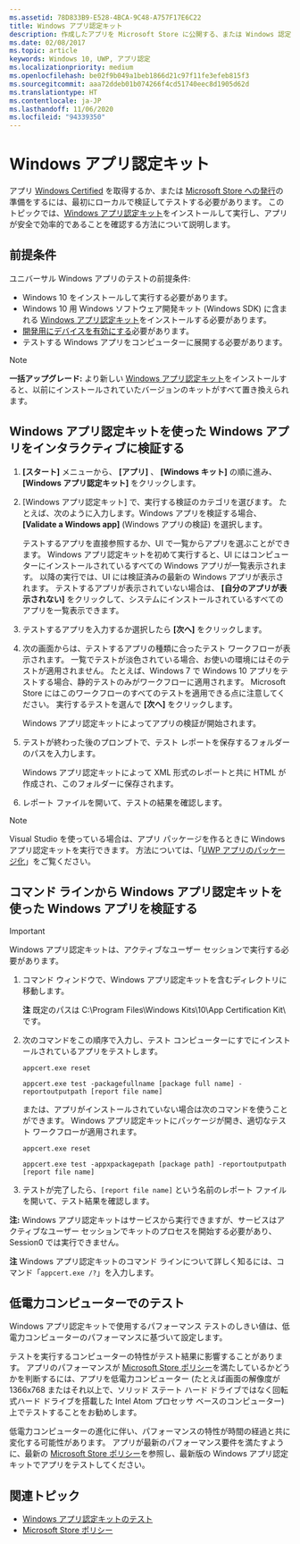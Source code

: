 ```yaml
---
ms.assetid: 78D833B9-E528-4BCA-9C48-A757F17E6C22
title: Windows アプリ認定キット
description: 作成したアプリを Microsoft Store に公開する、または Windows 認定を受ける最善の方法は、認定のためにアプリを提出する前に、ローカルでアプリの検証とテストを行うことです。 このトピックでは、Windows アプリ認定キットのインストール方法と実行方法について説明します。
ms.date: 02/08/2017
ms.topic: article
keywords: Windows 10, UWP, アプリ認定
ms.localizationpriority: medium
ms.openlocfilehash: be02f9b049a1beb1866d21c97f11fe3efeb815f3
ms.sourcegitcommit: aaa72ddeb01b074266f4cd51740eec8d1905d62d
ms.translationtype: HT
ms.contentlocale: ja-JP
ms.lasthandoff: 11/06/2020
ms.locfileid: "94339350"
---
```

# <a name="windows-app-certification-kit"></a>Windows アプリ認定キット

アプリ [Windows Certified](/windows/win32/win_cert/windows-certification-portal) を取得するか、または [Microsoft Store への発行](../publish/app-submissions.md)の準備をするには、最初にローカルで検証してテストする必要があります。 このトピックでは、[Windows アプリ認定キット](https://developer.microsoft.com/windows/develop/app-certification-kit)をインストールして実行し、アプリが安全で効率的であることを確認する方法について説明します。

## <a name="prerequisites"></a>前提条件

ユニバーサル Windows アプリのテストの前提条件:

- Windows 10 をインストールして実行する必要があります。
- Windows 10 用 Windows ソフトウェア開発キット (Windows SDK) に含まれる [Windows アプリ認定キット](https://developer.microsoft.com/windows/downloads/app-certification-kit/)をインストールする必要があります。
- [開発用にデバイスを有効にする](/windows/apps/get-started/enable-your-device-for-development)必要があります。
- テストする Windows アプリをコンピューターに展開する必要があります。

> [!NOTE]
> **一括アップグレード:** より新しい [Windows アプリ認定キット](https://developer.microsoft.com/windows/develop/app-certification-kit)をインストールすると、以前にインストールされていたバージョンのキットがすべて置き換えられます。

## <a name="validate-your-windows-app-using-the-windows-app-certification-kit-interactively"></a>Windows アプリ認定キットを使った Windows アプリをインタラクティブに検証する

1. **[スタート]** メニューから、 **[アプリ]** 、 **[Windows キット]** の順に進み、 **[Windows アプリ認定キット]** をクリックします。

2. [Windows アプリ認定キット] で、実行する検証のカテゴリを選びます。 たとえば、次のように入力します。Windows アプリを検証する場合、 **[Validate a Windows app]** (Windows アプリの検証) を選択します。

    テストするアプリを直接参照するか、UI で一覧からアプリを選ぶことができます。 Windows アプリ認定キットを初めて実行すると、UI にはコンピューターにインストールされているすべての Windows アプリが一覧表示されます。 以降の実行では、UI には検証済みの最新の Windows アプリが表示されます。 テストするアプリが表示されていない場合は、 **[自分のアプリが表示されない]** をクリックして、システムにインストールされているすべてのアプリを一覧表示できます。

3. テストするアプリを入力するか選択したら **[次へ]** をクリックします。

4. 次の画面からは、テストするアプリの種類に合ったテスト ワークフローが表示されます。 一覧でテストが淡色されている場合、お使いの環境にはそのテストが適用されません。 たとえば、Windows 7 で Windows 10 アプリをテストする場合、静的テストのみがワークフローに適用されます。 Microsoft Store にはこのワークフローのすべてのテストを適用できる点に注意してください。 実行するテストを選んで **[次へ]** をクリックします。

    Windows アプリ認定キットによってアプリの検証が開始されます。

5. テストが終わった後のプロンプトで、テスト レポートを保存するフォルダーのパスを入力します。

    Windows アプリ認定キットによって XML 形式のレポートと共に HTML が作成され、このフォルダーに保存されます。

6. レポート ファイルを開いて、テストの結果を確認します。

> [!NOTE]
> Visual Studio を使っている場合は、アプリ パッケージを作るときに Windows アプリ認定キットを実行できます。 方法については、「[UWP アプリのパッケージ化](/windows/msix/package/packaging-uwp-apps)」をご覧ください。

## <a name="validate-your-windows-app-using-the-windows-app-certification-kit-from-a-command-line"></a>コマンド ラインから Windows アプリ認定キットを使った Windows アプリを検証する

> [!IMPORTANT]
> Windows アプリ認定キットは、アクティブなユーザー セッションで実行する必要があります。

1. コマンド ウィンドウで、Windows アプリ認定キットを含むディレクトリに移動します。

    **注**   既定のパスは C:\\Program Files\\Windows Kits\\10\\App Certification Kit\\ です。

2. 次のコマンドをこの順序で入力し、テスト コンピューターにすでにインストールされているアプリをテストします。

    `appcert.exe reset`

    `appcert.exe test -packagefullname [package full name] -reportoutputpath [report file name]`

    または、アプリがインストールされていない場合は次のコマンドを使うことができます。 Windows アプリ認定キットにパッケージが開き、適切なテスト ワークフローが適用されます。

    `appcert.exe reset`

    `appcert.exe test -appxpackagepath [package path] -reportoutputpath [report file name]`

3. テストが完了したら、`[report file name]` という名前のレポート ファイルを開いて、テスト結果を確認します。

**注:** Windows アプリ認定キットはサービスから実行できますが、サービスはアクティブなユーザー セッションでキットのプロセスを開始する必要があり、Session0 では実行できません。

**注**   Windows アプリ認定キットのコマンド ラインについて詳しく知るには、コマンド「`appcert.exe /?`」を入力します。

## <a name="testing-with-a-low-power-computer"></a>低電力コンピューターでのテスト

Windows アプリ認定キットで使用するパフォーマンス テストのしきい値は、低電力コンピューターのパフォーマンスに基づいて設定します。

テストを実行するコンピューターの特性がテスト結果に影響することがあります。 アプリのパフォーマンスが [Microsoft Store ポリシー](/legal/windows/agreements/store-policies)を満たしているかどうかを判断するには、アプリを低電力コンピューター (たとえば画面の解像度が 1366x768 またはそれ以上で、ソリッド ステート ハード ドライブではなく回転式ハード ドライブを搭載した Intel Atom プロセッサ ベースのコンピューター) 上でテストすることをお勧めします。

低電力コンピューターの進化に伴い、パフォーマンスの特性が時間の経過と共に変化する可能性があります。 アプリが最新のパフォーマンス要件を満たすように、最新の [Microsoft Store ポリシー](/legal/windows/agreements/store-policies)を参照し、最新版の Windows アプリ認定キットでアプリをテストしてください。

## <a name="related-topics"></a>関連トピック

- [Windows アプリ認定キットのテスト](windows-app-certification-kit-tests.md)
- [Microsoft Store ポリシー](/legal/windows/agreements/store-policies)